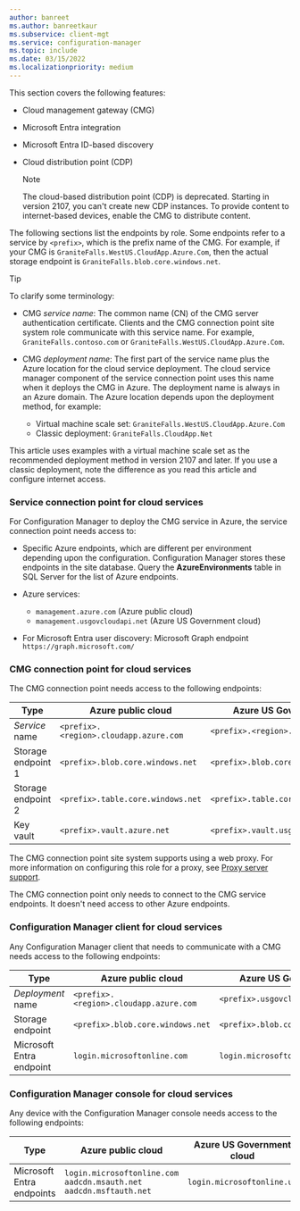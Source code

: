 ```yaml
---
author: banreet
ms.author: banreetkaur
ms.subservice: client-mgt
ms.service: configuration-manager
ms.topic: include
ms.date: 03/15/2022
ms.localizationpriority: medium
---
```


This section covers the following features:

- Cloud management gateway (CMG)
- Microsoft Entra integration
- Microsoft Entra ID-based discovery
- Cloud distribution point (CDP)

  > [!NOTE]
  > The cloud-based distribution point (CDP) is deprecated. Starting in version 2107, you can't create new CDP instances. To provide content to internet-based devices, enable the CMG to distribute content.<!-- 10247883 -->

The following sections list the endpoints by role. Some endpoints refer to a service by `<prefix>`, which is the prefix name of the CMG. For example, if your CMG is `GraniteFalls.WestUS.CloudApp.Azure.Com`, then the actual storage endpoint is `GraniteFalls.blob.core.windows.net`.<!-- SCCMDocs#2288 -->

> [!TIP]
> To clarify some terminology:
>
> - CMG _service name_: The common name (CN) of the CMG server authentication certificate. Clients and the CMG connection point site system role communicate with this service name. For example, `GraniteFalls.contoso.com` or `GraniteFalls.WestUS.CloudApp.Azure.Com`.
>
> - CMG _deployment name_: The first part of the service name plus the Azure location for the cloud service deployment. The cloud service manager component of the service connection point uses this name when it deploys the CMG in Azure. The deployment name is always in an Azure domain. The Azure location depends upon the deployment method, for example:
>
>   - Virtual machine scale set: `GraniteFalls.WestUS.CloudApp.Azure.Com`
>   - Classic deployment: `GraniteFalls.CloudApp.Net`
>
> This article uses examples with a virtual machine scale set as the recommended deployment method in version 2107 and later. If you use a classic deployment, note the difference as you read this article and configure internet access.

### Service connection point for cloud services

For Configuration Manager to deploy the CMG service in Azure, the service connection point needs access to:

- Specific Azure endpoints, which are different per environment depending upon the configuration. Configuration Manager stores these endpoints in the site database. Query the **AzureEnvironments** table in SQL Server for the list of Azure endpoints.

- Azure services:
  - `management.azure.com` (Azure public cloud)
  - `management.usgovcloudapi.net` (Azure US Government cloud)

- For Microsoft Entra user discovery: Microsoft Graph endpoint `https://graph.microsoft.com/`

### CMG connection point for cloud services

The CMG connection point needs access to the following endpoints:

| Type               | Azure public cloud                     | Azure US Government cloud               |
|--------------------|----------------------------------------|-----------------------------------------|
| _Service_ name     | `<prefix>.<region>.cloudapp.azure.com` | `<prefix>.<region>.usgovcloudapi.net`            |
| Storage endpoint 1 | `<prefix>.blob.core.windows.net`       | `<prefix>.blob.core.usgovcloudapi.net`  |
| Storage endpoint 2 | `<prefix>.table.core.windows.net`      | `<prefix>.table.core.usgovcloudapi.net` |
| Key vault          | `<prefix>.vault.azure.net`             | `<prefix>.vault.usgovcloudapi.net`      |

The CMG connection point site system supports using a web proxy. For more information on configuring this role for a proxy, see [Proxy server support](../proxy-server-support.md#configure-the-proxy-for-a-site-system-server).

The CMG connection point only needs to connect to the CMG service endpoints. It doesn't need access to other Azure endpoints.

### Configuration Manager client for cloud services

Any Configuration Manager client that needs to communicate with a CMG needs access to the following endpoints:

| Type               | Azure public cloud                     | Azure US Government cloud               |
|--------------------|----------------------------------------|-----------------------------------------|
| _Deployment_ name  | `<prefix>.<region>.cloudapp.azure.com` | `<prefix>.usgovcloudapp.net`            |
| Storage endpoint   | `<prefix>.blob.core.windows.net`       | `<prefix>.blob.core.usgovcloudapi.net`  |
| Microsoft Entra endpoint  | `login.microsoftonline.com`            | `login.microsoftonline.us`              |

### Configuration Manager console for cloud services

Any device with the Configuration Manager console needs access to the following endpoints:

| Type | Azure public cloud | Azure US Government cloud |
|--|--|--|
| Microsoft Entra endpoints | `login.microsoftonline.com`<br>`aadcdn.msauth.net`<br>`aadcdn.msftauth.net` | `login.microsoftonline.us` |
